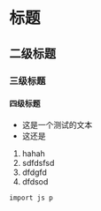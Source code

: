 # 标题
## 二级标题
### 三级标题
#### 四级标题

- 这是一个测试的文本
- 这还是


1. hahah
2. sdfdsfsd
3. dfdgfd
4. dfdsod


~~~
import js p
~~~